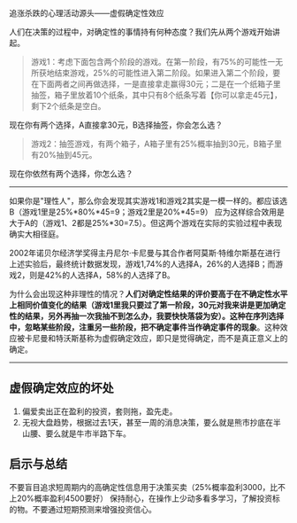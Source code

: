 追涨杀跌的心理活动源头——虚假确定性效应

人们在决策的过程中，对确定性的事情持有何种态度？我们先从两个游戏开始讲起。

> 游戏1：考虑下面包含两个阶段的游戏。在第一阶段，有75%的可能性一无所获地结束游戏，25%的可能性进入第二阶段。如果进入第二个阶段，要在下面两者之间再做选择，一是直接拿走赢得30元；二是在一个纸箱子里抽签，箱子里放着10个纸条，其中只有8个纸条写着【你可以拿走45元】，剩下2个纸条是空白。  

现在你有两个选择，A直接拿30元，B选择抽签，你会怎么选？

> 游戏2：抽签游戏，有两个箱子，A箱子里有25%概率抽到30元，B箱子里有20%抽到45元。

现在你依然有两个选择，你怎么选？

----
如果你是"理性人"，那么你会发现其实游戏1和游戏2其实是一模一样的。都应该选B（游戏1里是25%\*80%\*45=9；游戏2里是20%\*45=9）
应为这样综合效用是大于A的（游戏1、2都是25%\*30=7.5）。但这两个游戏在实际的实验过程中表现确实大相径庭。

2002年诺贝尔经济学奖得主丹尼尔·卡尼曼与其合作者阿莫斯·特维尔斯基在进行上述实验后，最终统计数据发现，游戏1,74%的人选择A，26%的人选择B；而游戏2，则是42%的人选择A，58%的人选择了B。

为什么会出现这种非理性的情况？**人们对确定性结果的评价要高于在不确定性水平上相同价值变化的结果（游戏1里我只要过了第一阶段，30元对我来讲是更加确定性的结果，另外再抽一次我抽不到怎么办，我要快快落袋为安）。这种在序列选择中，忽略某些阶段，注重另一些阶段，把不确定事件当作确定事件的现象**。这种效应被卡尼曼和特沃斯基称为虚假确定效应，即只是觉得确定，而不是真正意义上的确定。

----
## 虚假确定效应的坏处 ##
1. 偏爱卖出正在盈利的投资，套则拖，盈先走。
2. 无视大盘趋势，根据过去1天，甚至一周的消息决策，要么就是熊市抄底在半山腰、要么就是牛市半路下车。

## 启示与总结 ##
不要盲目追求短周期内的高确定性信息用于决策买卖（25%概率盈利3000，比不上20%概率盈利4500要好）
保持耐心，在操作上少动多看多学习，了解投资标的物。不要通过短期预测来增强投资信心。
